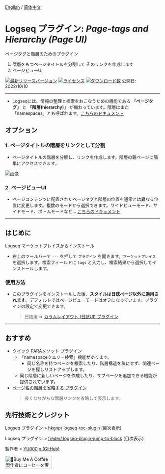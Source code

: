 [English](https://github.com/YU000jp/logseq-page-tags-and-hierarchy) / [简体中文](https://github.com/YU000jp/logseq-page-tags-and-hierarchy/blob/main/README.zhCN.md)

# Logseq プラグイン: *Page-tags and Hierarchy (Page UI)*

ページタグと階層のためのプラグイン
  1. 階層をもつページタイトルを分割して そのリンクを作成します
  1. ページビューUI

 [![最新リリースバージョン](https://img.shields.io/github/v/release/YU000jp/logseq-page-tags-and-hierarchy)](https://github.com/YU000jp/logseq-page-tags-and-hierarchy/releases)
[![ライセンス](https://img.shields.io/github/license/YU000jp/logseq-page-tags-and-hierarchy?color=blue)](https://github.com/YU000jp/logseq-page-tags-and-hierarchy/blob/main/LICENSE)
[![ダウンロード数](https://img.shields.io/github/downloads/YU000jp/logseq-page-tags-and-hierarchy/total.svg)](https://github.com/YU000jp/logseq-page-tags-and-hierarchy/releases)
 公開日: 2022/10/10

---

- Logseqには、情報の整理と検索をおこなうための機能である **「ページタグ」** と **「階層(hierarchy)」** が備わっています。階層はまた「namespaces」とも呼ばれます。[こちらのドキュメント](https://github.com/YU000jp/logseq-page-tags-and-hierarchy/wiki/%E3%83%9A%E3%83%BC%E3%82%B8%E3%82%BF%E3%82%B0%E3%81%A8%E9%9A%8E%E5%B1%A4)

## オプション

### 1. ページタイトルの階層をリンクとして分割

- ページタイトルの階層を分解し、リンクを作成します。階層の親ページに簡単にアクセスできます。

![画像](https://github.com/YU000jp/logseq-page-tags-and-hierarchy/assets/111847207/f7da636b-4418-4a2f-b1e9-49c6aa8ec055)

### 2. ページビューUI

- ページコンテンツに配置されたページタグと階層の位置を通常とは異なる位置に変更します。複数のモードから選択できます。ワイドビューモード、サイドモード、ボトムモードなど... [こちらのドキュメント](https://github.com/YU000jp/logseq-page-tags-and-hierarchy/wiki/%E3%83%9A%E3%83%BC%E3%82%B8%E3%83%93%E3%83%A5%E3%83%BCUI)

---

## はじめに

Logseq マーケットプレイスからインストール
  - 右上のツールバーで `---` を押して `プラグイン` を開きます。`マーケットプレイス` を選択します。検索フィールドに `tags` と入力し、検索結果から選択してインストールします。

### 使用方法

- このプラグインをインストールした後、**スタイルは日誌ページ以外に適用されます**。デフォルトではページビューモードはオフになっています。プラグインの設定で変更できます。
  > 日誌用 => [カラムレイアウト (日誌UI) プラグイン](https://github.com/YU000jp/Logseq-column-Layout)

---

## おすすめ

- [クイック PARAメソッド プラグイン](https://github.com/YU000jp/logseq-plugin-quickly-para-method)
  * 「namespaceクエリー検索」機能があります。
    - 同じ名称を持つページを検索したり、階層構造を気にせず、関連ページを探しリストアップします。
  * 同じ階層に新しいページを作成したり、サブページを追加できる機能が提供されています。
- [ページ名の階層を省略する プラグイン](https://github.com/YU000jp/logseq-plugin-short-namespaces)
  > 長くなりがちな階層リンクを省略して表示します。
## 先行技術とクレジット

Logseq プラグイン > [hkgnp/ logseq-toc-plugin](https://github.com/hkgnp/logseq-toc-plugin/) (目次表示)

Logseq プラグイン > [freder/ logseq-plugin-jump-to-block](https://github.com/freder/logseq-plugin-jump-to-block/) (目次表示)

製作者 > [YU000jp (GitHub)](https://github.com/YU000jp)

<a href="https://www.buymeacoffee.com/yu000japan" target="_blank"><img src="https://cdn.buymeacoffee.com/buttons/v2/default-violet.png" alt="🍌Buy Me A Coffee 製作者にコーヒーを奢ってください!" style="height: 42px;width: 152px" ></a>
